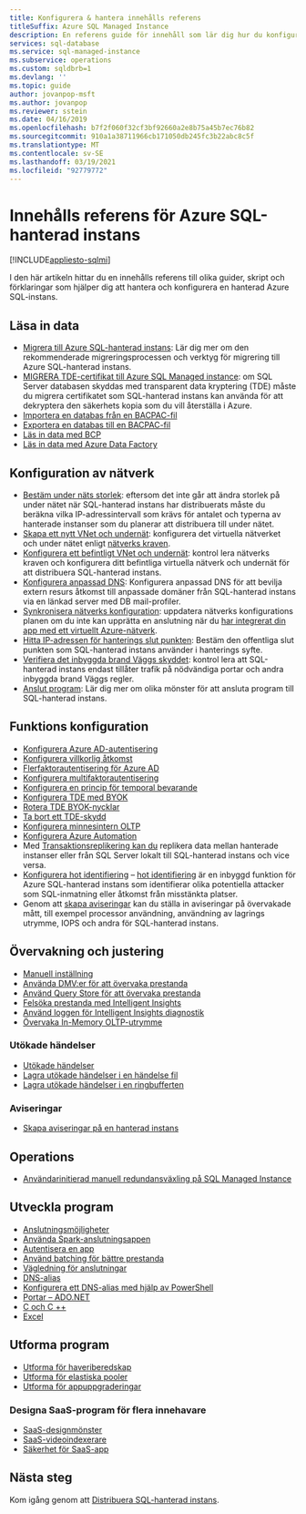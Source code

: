 ```yaml
---
title: Konfigurera & hantera innehålls referens
titleSuffix: Azure SQL Managed Instance
description: En referens guide för innehåll som lär dig hur du konfigurerar och hanterar Azure SQL-hanterad instans.
services: sql-database
ms.service: sql-managed-instance
ms.subservice: operations
ms.custom: sqldbrb=1
ms.devlang: ''
ms.topic: guide
author: jovanpop-msft
ms.author: jovanpop
ms.reviewer: sstein
ms.date: 04/16/2019
ms.openlocfilehash: b7f2f060f32cf3bf92660a2e8b75a45b7ec76b82
ms.sourcegitcommit: 910a1a38711966cb171050db245fc3b22abc8c5f
ms.translationtype: MT
ms.contentlocale: sv-SE
ms.lasthandoff: 03/19/2021
ms.locfileid: "92779772"
---
```

# <a name="azure-sql-managed-instance-content-reference"></a>Innehålls referens för Azure SQL-hanterad instans
[!INCLUDE[appliesto-sqlmi](../includes/appliesto-sqlmi.md)]

I den här artikeln hittar du en innehålls referens till olika guider, skript och förklaringar som hjälper dig att hantera och konfigurera en hanterad Azure SQL-instans.

## <a name="load-data"></a>Läsa in data

- [Migrera till Azure SQL-hanterad instans](migrate-to-instance-from-sql-server.md): Lär dig mer om den rekommenderade migreringsprocessen och verktyg för migrering till Azure SQL-hanterad instans.
- [MIGRERA TDE-certifikat till Azure SQL Managed instance](tde-certificate-migrate.md): om SQL Server databasen skyddas med transparent data kryptering (TDE) måste du migrera certifikatet som SQL-hanterad instans kan använda för att dekryptera den säkerhets kopia som du vill återställa i Azure.
- [Importera en databas från en BACPAC-fil](../database/database-import.md)
- [Exportera en databas till en BACPAC-fil](../database/database-export.md)
- [Läs in data med BCP](../load-from-csv-with-bcp.md)
- [Läs in data med Azure Data Factory](../../data-factory/connector-azure-sql-database.md?toc=/azure/sql-database/toc.json)

## <a name="network-configuration"></a>Konfiguration av nätverk

- [Bestäm under näts storlek](vnet-subnet-determine-size.md): eftersom det inte går att ändra storlek på under nätet när SQL-hanterad instans har distribuerats måste du beräkna vilka IP-adressintervall som krävs för antalet och typerna av hanterade instanser som du planerar att distribuera till under nätet. 
- [Skapa ett nytt VNet och undernät](virtual-network-subnet-create-arm-template.md): konfigurera det virtuella nätverket och under nätet enligt [nätverks kraven](connectivity-architecture-overview.md#network-requirements). 
- [Konfigurera ett befintligt VNet och undernät](vnet-existing-add-subnet.md): kontrol lera nätverks kraven och konfigurera ditt befintliga virtuella nätverk och undernät för att distribuera SQL-hanterad instans. 
- [Konfigurera anpassad DNS](custom-dns-configure.md): Konfigurera anpassad DNS för att bevilja extern resurs åtkomst till anpassade domäner från SQL-hanterad instans via en länkad server med DB mail-profiler. 
- [Synkronisera nätverks konfiguration](azure-app-sync-network-configuration.md): uppdatera nätverks konfigurations planen om du inte kan upprätta en anslutning när du [har integrerat din app med ett virtuellt Azure-nätverk](../../app-service/web-sites-integrate-with-vnet.md).
- [Hitta IP-adressen för hanterings slut punkten](management-endpoint-find-ip-address.md): Bestäm den offentliga slut punkten som SQL-hanterad instans använder i hanterings syfte. 
- [Verifiera det inbyggda brand Väggs skyddet](management-endpoint-verify-built-in-firewall.md): kontrol lera att SQL-hanterad instans endast tillåter trafik på nödvändiga portar och andra inbyggda brand Väggs regler. 
- [Anslut program](connect-application-instance.md): Lär dig mer om olika mönster för att ansluta program till SQL-hanterad instans.

## <a name="feature-configuration"></a>Funktions konfiguration

- [Konfigurera Azure AD-autentisering](../database/authentication-aad-configure.md)
- [Konfigurera villkorlig åtkomst](../database/conditional-access-configure.md)
- [Flerfaktorautentisering för Azure AD](../database/authentication-mfa-ssms-overview.md)
- [Konfigurera multifaktorautentisering](../database/authentication-mfa-ssms-configure.md)
- [Konfigurera en princip för temporal bevarande](../database/temporal-tables-retention-policy.md)
- [Konfigurera TDE med BYOK](../database/transparent-data-encryption-byok-configure.md)
- [Rotera TDE BYOK-nycklar](../database/transparent-data-encryption-byok-key-rotation.md)
- [Ta bort ett TDE-skydd](../database/transparent-data-encryption-byok-remove-tde-protector.md)
- [Konfigurera minnesintern OLTP](../in-memory-oltp-configure.md)
- [Konfigurera Azure Automation](../database/automation-manage.md)
- Med [Transaktionsreplikering kan du](replication-between-two-instances-configure-tutorial.md) replikera data mellan hanterade instanser eller från SQL Server lokalt till SQL-hanterad instans och vice versa.
- [Konfigurera hot identifiering](threat-detection-configure.md) – [hot identifiering](../database/threat-detection-overview.md) är en inbyggd funktion för Azure SQL-hanterad instans som identifierar olika potentiella attacker som SQL-inmatning eller åtkomst från misstänkta platser. 
- Genom att [skapa aviseringar](alerts-create.md) kan du ställa in aviseringar på övervakade mått, till exempel processor användning, användning av lagrings utrymme, IOPS och andra för SQL-hanterad instans. 

## <a name="monitoring-and-tuning"></a>Övervakning och justering

- [Manuell inställning](../database/performance-guidance.md)
- [Använda DMV:er för att övervaka prestanda](../database/monitoring-with-dmvs.md)
- [Använd Query Store för att övervaka prestanda](/sql/relational-databases/performance/best-practice-with-the-query-store#Insight)
- [Felsöka prestanda med Intelligent Insights](../database/intelligent-insights-troubleshoot-performance.md)
- [Använd loggen för Intelligent Insights diagnostik](../database/intelligent-insights-use-diagnostics-log.md)
- [Övervaka In-Memory OLTP-utrymme](../in-memory-oltp-monitor-space.md)

### <a name="extended-events"></a>Utökade händelser

- [Utökade händelser](../database/xevent-db-diff-from-svr.md)
- [Lagra utökade händelser i en händelse fil](../database/xevent-code-event-file.md)
- [Lagra utökade händelser i en ringbufferten](../database/xevent-code-ring-buffer.md)

### <a name="alerting"></a>Aviseringar

- [Skapa aviseringar på en hanterad instans](alerts-create.md)

## <a name="operations"></a>Operations

- [Användarinitierad manuell redundansväxling på SQL Managed Instance](user-initiated-failover.md)

## <a name="develop-applications"></a>Utveckla program

- [Anslutningsmöjligheter](../database/connect-query-content-reference-guide.md#libraries)
- [Använda Spark-anslutningsappen](../../cosmos-db/spark-connector.md)
- [Autentisera en app](../database/application-authentication-get-client-id-keys.md)
- [Använd batching för bättre prestanda](../performance-improve-use-batching.md)
- [Vägledning för anslutningar](../database/troubleshoot-common-connectivity-issues.md)
- [DNS-alias](../database/dns-alias-overview.md)
- [Konfigurera ett DNS-alias med hjälp av PowerShell](../database/dns-alias-powershell-create.md)
- [Portar – ADO.NET](../database/adonet-v12-develop-direct-route-ports.md)
- [C och C ++](../database/develop-cplusplus-simple.md)
- [Excel](../database/connect-excel.md)

## <a name="design-applications"></a>Utforma program

- [Utforma för haveriberedskap](../database/designing-cloud-solutions-for-disaster-recovery.md)
- [Utforma för elastiska pooler](../database/disaster-recovery-strategies-for-applications-with-elastic-pool.md)
- [Utforma för appuppgraderingar](../database/manage-application-rolling-upgrade.md)

### <a name="design-multi-tenant-saas-applications"></a>Designa SaaS-program för flera innehavare

- [SaaS-designmönster](../database/saas-tenancy-app-design-patterns.md)
- [SaaS-videoindexerare](../database/saas-tenancy-video-index-wingtip-brk3120-20171011.md)
- [Säkerhet för SaaS-app](../database/saas-tenancy-elastic-tools-multi-tenant-row-level-security.md)

## <a name="next-steps"></a>Nästa steg

Kom igång genom att [Distribuera SQL-hanterad instans](instance-create-quickstart.md).